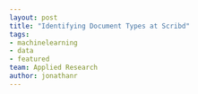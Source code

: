 ```yaml
---
layout: post
title: "Identifying Document Types at Scribd"
tags:
- machinelearning
- data
- featured
team: Applied Research
author: jonathanr
---
```


